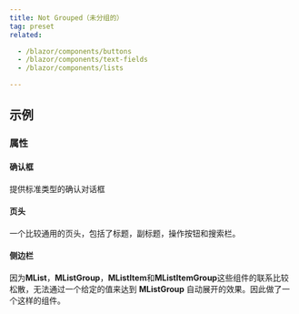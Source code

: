 ```yaml
---
title: Not Grouped（未分组的）
tag: preset
related:

  - /blazor/components/buttons
  - /blazor/components/text-fields
  - /blazor/components/lists

---
```


## 示例

### 属性

#### 确认框

提供标准类型的确认对话框

<masa-example file="Examples.components.not_grouped.Confirm"></masa-example>

#### 页头

一个比较通用的页头，包括了标题，副标题，操作按钮和搜索栏。

<masa-example file="Examples.components.not_grouped.PageHeader"></masa-example>

#### 侧边栏

因为**MList**，**MListGroup**，**MListItem**和**MListItemGroup**这些组件的联系比较松散，无法通过一个给定的值来达到 **MListGroup** 自动展开的效果。因此做了一个这样的组件。

<masa-example file="Examples.components.not_grouped.Sidebar"></masa-example>

